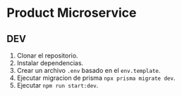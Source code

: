 # Product Microservice

## DEV

1. Clonar el repositorio.
2. Instalar dependencias.
3. Crear un archivo `.env` basado en el `env.template`.
4. Ejecutar migracion de prisma `npx prisma migrate dev`.
5. Ejecutar `npm run start:dev`.